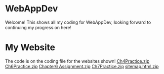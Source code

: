 # WebAppDev

Welcome! This shows all my coding for WebAppDev, looking forward to continuing my progress on here!

# My Website

The code is on the coding file for the websites shown!
[Ch4Practice.zip](https://github.com/user-attachments/files/19438834/Ch4Practice.zip)
[Ch6Practice.zip](https://github.com/user-attachments/files/19438837/Ch6Practice.zip)
[Chapter6 Assignment.zip](https://github.com/user-attachments/files/19438845/Chapter6.Assignment.zip)
[Ch7Practice.zip](https://github.com/user-attachments/files/19438843/Ch7Practice.zip)
[sitemap.html.zip](https://github.com/user-attachments/files/19438828/sitemap.html.zip)




